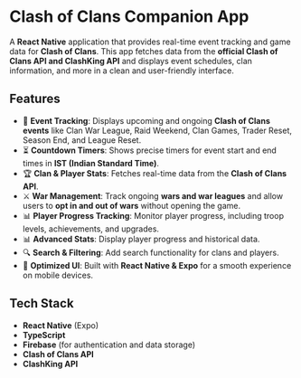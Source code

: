 # Clash of Clans Companion App

A **React Native** application that provides real-time event tracking and game data for **Clash of Clans**. This app fetches data from the **official Clash of Clans API and ClashKing API** and displays event schedules, clan information, and more in a clean and user-friendly interface.

## Features

- 📅 **Event Tracking**: Displays upcoming and ongoing **Clash of Clans events** like Clan War League, Raid Weekend, Clan Games, Trader Reset, Season End, and League Reset.
- ⏳ **Countdown Timers**: Shows precise timers for event start and end times in **IST (Indian Standard Time)**.
- 🏆 **Clan & Player Stats**: Fetches real-time data from the **Clash of Clans API**.
- ⚔️ **War Management**: Track ongoing **wars and war leagues** and allow users to **opt in and out of wars** without opening the game.
- 📊 **Player Progress Tracking**: Monitor player progress, including troop levels, achievements, and upgrades.
- 📊 **Advanced Stats**: Display player progress and historical data.
- 🔍 **Search & Filtering**: Add search functionality for clans and players.
- 📱 **Optimized UI**: Built with **React Native & Expo** for a smooth experience on mobile devices.

## Tech Stack
- **React Native** (Expo)
- **TypeScript**
- **Firebase** (for authentication and data storage)
- **Clash of Clans API**
- **ClashKing API**
